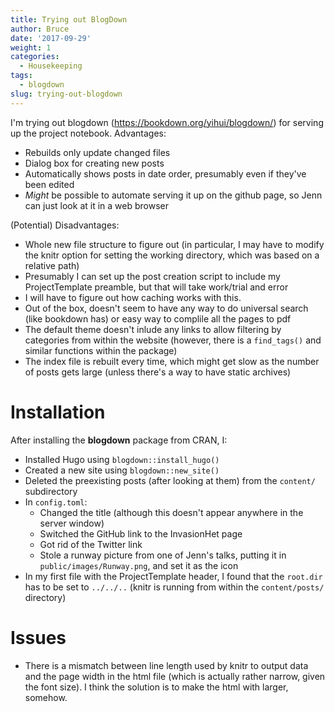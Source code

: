 ```yaml
---
title: Trying out BlogDown
author: Bruce
date: '2017-09-29'
weight: 1
categories:
  - Housekeeping
tags:
  - blogdown
slug: trying-out-blogdown
---
```


I'm trying out blogdown (https://bookdown.org/yihui/blogdown/) for serving up the project notebook. Advantages:

- Rebuilds only update changed files
- Dialog box for creating new posts
- Automatically shows posts in date order, presumably even if they've been edited
- *Might* be possible to automate serving it up on the github page, so Jenn can just look at it in a web browser

(Potential) Disadvantages:

- Whole new file structure to figure out (in particular, I may have to modify the knitr option for setting the working directory, which was based on a relative path)
- Presumably I can set up the post creation script to include my ProjectTemplate preamble, but that will take work/trial and error
- I will have to figure out how caching works with this.
- Out of the box, doesn't seem to have any way to do universal search (like bookdown has) or easy way to complile all the pages to pdf
- The default theme doesn't inlude any links to allow filtering by categories from within the website (however, there is a `find_tags()` and similar functions within the package)
- The index file is rebuilt every time, which might get slow as the number of posts gets large (unless there's a way to have static archives)

# Installation
After installing the **blogdown** package from CRAN, I:

- Installed Hugo using `blogdown::install_hugo()`
- Created a new site using `blogdown::new_site()`
- Deleted the preexisting posts (after looking at them) from the `content/` subdirectory
- In `config.toml`:
  - Changed the title (although this doesn't appear anywhere in the server window)
  - Switched the GitHub link to the InvasionHet page
  - Got rid of the Twitter link
  - Stole a runway picture from one of Jenn's talks, putting it in `public/images/Runway.png`, and set it as the icon
- In my first file with the ProjectTemplate header, I found that the `root.dir` has to be set to `../../..` (knitr is running from within the `content/posts/` directory)  

# Issues

- There is a mismatch between line length used by knitr to output data and the page width in the html file (which is actually rather narrow, given the font size). I think the solution is to make the html with larger, somehow.
